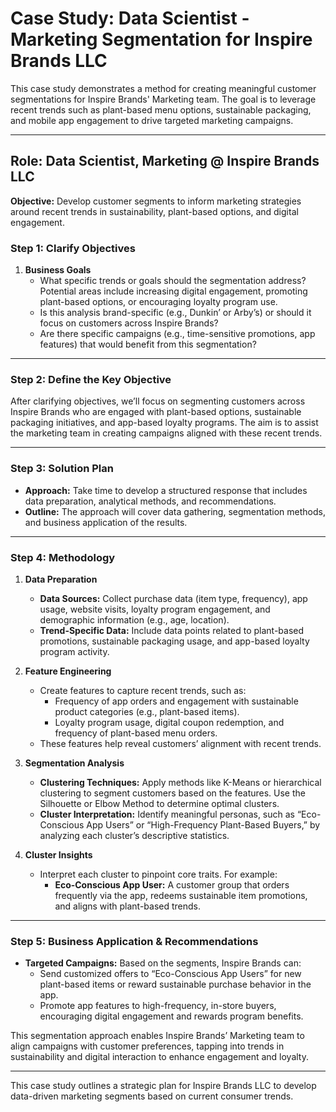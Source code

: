# Case Study: Data Scientist - Marketing Segmentation for Inspire Brands LLC

This case study demonstrates a method for creating meaningful customer segmentations for Inspire Brands' Marketing team. The goal is to leverage recent trends such as plant-based menu options, sustainable packaging, and mobile app engagement to drive targeted marketing campaigns.

---

## Role: Data Scientist, Marketing @ Inspire Brands LLC
**Objective:** Develop customer segments to inform marketing strategies around recent trends in sustainability, plant-based options, and digital engagement.

### Step 1: Clarify Objectives
1. **Business Goals**  
   - What specific trends or goals should the segmentation address? Potential areas include increasing digital engagement, promoting plant-based options, or encouraging loyalty program use.
   - Is this analysis brand-specific (e.g., Dunkin’ or Arby’s) or should it focus on customers across Inspire Brands?
   - Are there specific campaigns (e.g., time-sensitive promotions, app features) that would benefit from this segmentation?

---

### Step 2: Define the Key Objective
After clarifying objectives, we’ll focus on segmenting customers across Inspire Brands who are engaged with plant-based options, sustainable packaging initiatives, and app-based loyalty programs. The aim is to assist the marketing team in creating campaigns aligned with these recent trends.

---

### Step 3: Solution Plan
- **Approach:** Take time to develop a structured response that includes data preparation, analytical methods, and recommendations.  
- **Outline:** The approach will cover data gathering, segmentation methods, and business application of the results.

---

### Step 4: Methodology

1. **Data Preparation**
   - **Data Sources:** Collect purchase data (item type, frequency), app usage, website visits, loyalty program engagement, and demographic information (e.g., age, location).
   - **Trend-Specific Data:** Include data points related to plant-based promotions, sustainable packaging usage, and app-based loyalty program activity.

2. **Feature Engineering**
   - Create features to capture recent trends, such as:
     - Frequency of app orders and engagement with sustainable product categories (e.g., plant-based items).
     - Loyalty program usage, digital coupon redemption, and frequency of plant-based menu orders.
   - These features help reveal customers’ alignment with recent trends.

3. **Segmentation Analysis**
   - **Clustering Techniques:** Apply methods like K-Means or hierarchical clustering to segment customers based on the features. Use the Silhouette or Elbow Method to determine optimal clusters.
   - **Cluster Interpretation:** Identify meaningful personas, such as “Eco-Conscious App Users” or “High-Frequency Plant-Based Buyers,” by analyzing each cluster’s descriptive statistics.

4. **Cluster Insights**
   - Interpret each cluster to pinpoint core traits. For example:
     - **Eco-Conscious App User:** A customer group that orders frequently via the app, redeems sustainable item promotions, and aligns with plant-based trends.

---

### Step 5: Business Application & Recommendations
- **Targeted Campaigns:** Based on the segments, Inspire Brands can:
   - Send customized offers to “Eco-Conscious App Users” for new plant-based items or reward sustainable purchase behavior in the app.
   - Promote app features to high-frequency, in-store buyers, encouraging digital engagement and rewards program benefits.

This segmentation approach enables Inspire Brands’ Marketing team to align campaigns with customer preferences, tapping into trends in sustainability and digital interaction to enhance engagement and loyalty.

--- 

This case study outlines a strategic plan for Inspire Brands LLC to develop data-driven marketing segments based on current consumer trends.
